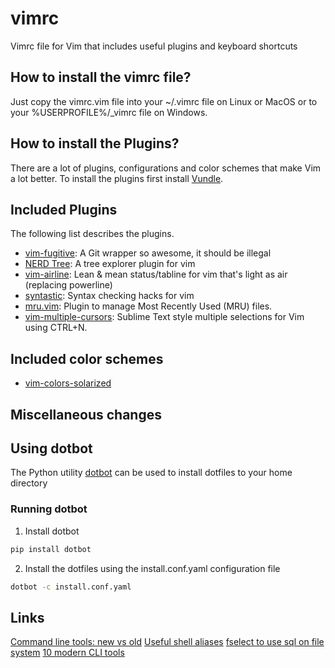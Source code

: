 # vimrc
Vimrc file for Vim that includes useful plugins and keyboard shortcuts

## How to install the vimrc file?
Just copy the vimrc.vim file into your ~/.vimrc file on Linux or MacOS or to
your %USERPROFILE%/\_vimrc file on Windows.

## How to install the Plugins?
There are a lot of plugins, configurations and color schemes that make Vim
a lot better. To install the plugins first install
[Vundle](https://github.com/gmarik/Vundle.vim).

## Included Plugins

The following list describes the plugins.

* [vim-fugitive](https://github.com/tpope/vim-fugitive): A Git wrapper so awesome, it should be illegal
* [NERD Tree](https://github.com/scrooloose/nerdtree): A tree explorer plugin for vim
* [vim-airline](https://github.com/bling/vim-airline): Lean & mean status/tabline for vim that's light as air (replacing powerline)
* [syntastic](https://github.com/scrooloose/syntastic): Syntax checking hacks for vim
* [mru.vim](https://github.com/vim-scripts/mru.vim): Plugin to manage Most Recently Used (MRU) files.
* [vim-multiple-cursors](https://github.com/terryma/vim-multiple-cursors): Sublime Text style multiple selections for Vim using CTRL+N.

## Included color schemes

* [vim-colors-solarized](https://github.com/altercation/vim-colors-solarized)

## Miscellaneous changes

## Using dotbot

The Python utility [dotbot](https://github.com/anishathalye/dotbot) can be used
to install dotfiles to your home directory

### Running dotbot

1. Install dotbot

```bash
pip install dotbot
```

2. Install the dotfiles using the install.conf.yaml configuration file

```bash
dotbot -c install.conf.yaml
```

## Links

[Command line tools: new vs old](https://hacker-tools.github.io/command-line/)
[Useful shell aliases](https://news.ycombinator.com/item?id=18898523)
[fselect to use sql on file system](https://github.com/jhspetersson/fselect)
[10 modern CLI tools](https://medium.com/p/d214bc73d856/responses/show)
